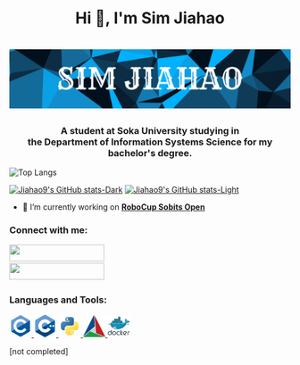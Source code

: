 <h1 align="center">Hi 👋, I'm Sim Jiahao</h1>
<h1 align="center">
  <img src="https://raw.githubusercontent.com/Jiahao9/Jiahao9/master/name.svg" alt="Sim Jiahao" />
</h1>
<h3 align="center">A student at Soka University studying in <br>the Department of Information Systems Science for my bachelor's degree.</h3>

<p align="left"> 
  <img alt="Top Langs" height="150px" src="https://github-readme-stats.vercel.app/api/top-langs/?username=Jiahao9&layout=compact&show_icons=true&theme=onedark" />
<!--   <img alt="github stats" height="150px" src="https://github-readme-stats.vercel.app/api?username=Jiahao9&theme=onedark&show_icons=ture" /> -->
</p>

[![Jiahao9's GitHub stats-Dark](https://github-readme-stats.vercel.app/api?username=Jiahao9&show_icons=true&theme=dark#gh-dark-mode-only)](https://github.com/anuraghazra/github-readme-stats#gh-dark-mode-only)
[![Jiahao9's GitHub stats-Light](https://github-readme-stats.vercel.app/api?username=Jiahao9&show_icons=true&theme=default#gh-light-mode-only)](https://github.com/anuraghazra/github-readme-stats#gh-light-mode-only)

- 🔭 I’m currently working on [**RoboCup Sobits Open**](https://github.com/TeamSOBITS/robocup_sobits_open/tree/rcso_2023_rrl)

<h3 align="left">Connect with me:</h3>
<!-- <p align="left">
  <a href="https://twitter.com/simjiahao1" target="_blank"><img src="https://raw.githubusercontent.com/rahuldkjain/github-profile-readme-generator/master/src/images/icons/Social/twitter.svg" alt="Twitter" height="30" width="30" /></a> -->


<tr>
  <!-- Follow -->
  <td>
    <div>
      <!-- Twitter -->
      <div>
        <a href="https://twitter.com/simjiahao1">
          <img src="https://img.shields.io/twitter/url/https/twitter.com/cloudposse.svg?style=social&label=Follow%20%40simjiahao1" width="170" height="30">
        </a>
      </div>
      <!-- Github -->
      <div>
        <a href="https://github.com/Jiahao9">
          <img src="https://img.shields.io/badge/--FFFFFF?style=social&logo=github&label=Follow%20Jiahao9" width="170" height="30">
        </a>
  </td>
</tr>

<h3 align="left">Languages and Tools:</h3>
<p align="left"> 
    <a href="https://www.cprogramming.com/" target="_blank" rel="noreferrer"> <img src="https://raw.githubusercontent.com/devicons/devicon/master/icons/c/c-original.svg" alt="c" width="40" height="40"/> </a> 
    <a href="https://www.w3schools.com/cpp/" target="_blank" rel="noreferrer"> <img src="https://raw.githubusercontent.com/devicons/devicon/master/icons/cplusplus/cplusplus-original.svg" alt="cplusplus" width="40" height="40"/> </a> 
      <a href="https://www.python.org" target="_blank" rel="noreferrer"> <img src="https://raw.githubusercontent.com/devicons/devicon/master/icons/python/python-original.svg" alt="python" width="40" height="40"/> </a> 
      <a href="https://cmake.org/" target="_blank" rel="noreferrer"> <img src="https://raw.githubusercontent.com/devicons/devicon/master/icons/cmake/cmake-original.svg" alt="cmake" width="40" height="40"/> </a>
    <a href="https://www.docker.com/" target="_blank" rel="noreferrer"> <img src="https://raw.githubusercontent.com/devicons/devicon/master/icons/docker/docker-original-wordmark.svg" alt="docker" width="40" height="40"/> </a> 
</p>


\[not completed]

